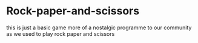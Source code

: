 # Rock-paper-and-scissors
this is just a basic game more of a nostalgic programme to our community as we used to play rock paper and scissors 
